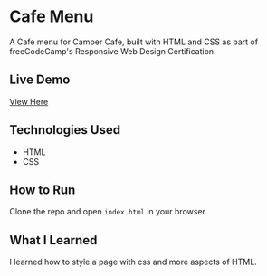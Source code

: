 # Cafe Menu
A Cafe menu for Camper Cafe, built with HTML and CSS as part of freeCodeCamp's Responsive Web Design Certification.

## Live Demo
[View Here](https://GojuNoah.github.io/Cafe-Menu/)

## Technologies Used
- HTML
- CSS

## How to Run
Clone the repo and open `index.html` in your browser.

## What I Learned
I learned how to style a page with css and more aspects of HTML.
